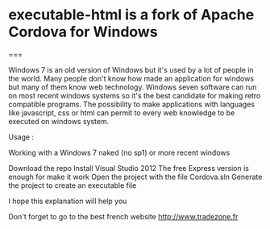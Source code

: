 #  executable-html is a fork of Apache Cordova for Windows
===

 Windows 7 is an old version of Windows but it's used by a lot of people in the world.
  Many people don't know how made an application for windows but many of them know web technology.
  Windows seven software can run on most recent windows systems so it's the best candidate for making retro compatible programs.
  The possibility to make applications with languages like javascript, css or html can permit to every web knowledge to be executed on windows system.
 

 Usage :
 
 Working with a Windows 7 naked (no sp1) or more recent windows
 
 
   Download the repo
  Install Visual Studio 2012 
  The free Express version is enough for make it work
  Open the project with the file Cordova.sln
  Generate the project to create an executable file
  
   I hope this explanation will help you
  
   Don't forget to go to the best french website
  http://www.tradezone.fr
